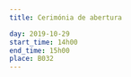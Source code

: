 ```yaml
---
title: Cerimónia de abertura

day: 2019-10-29
start_time: 14h00
end_time: 15h00
place: B032
---
```

